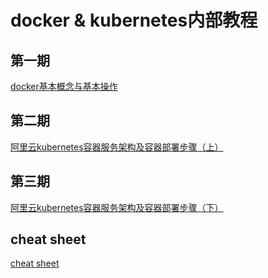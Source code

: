 # docker & kubernetes内部教程

## 第一期

[docker基本概念与基本操作](1.md)

## 第二期

[阿里云kubernetes容器服务架构及容器部署步骤（上）](2.md)

## 第三期

[阿里云kubernetes容器服务架构及容器部署步骤（下）](3.md)

## cheat sheet

[cheat sheet](cheat-sheet.md)